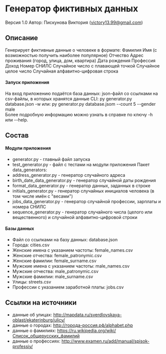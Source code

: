 ﻿# Генератор фиктивных данных

Версия 1.0
Автор: Пискунова Виктория (victory13.99@gmail.com)

## Описание
Генерирует фиктивные данные о человеке в формате: 
Фамилия Имя (с возможностью получить наиболее популярное) Отчество Адрес проживания (город, улица, дом, квартира) Дата рождения Профессия Доход Номер СНИЛС Случайное число с плавающей точкой Случайное целое число Случайная алфавитно-цифровая строка

#### Запуск приложения
На вход приложению подаётся база данных: json-файл со ссылками на csv-файлы, в которых хранятся данные
CLI: py generator.py database.json -w
или: py generator.py database.jsom --count 5 --gender male  
Более подробную информацию можно узнать в справке по ключу -h или --help.

## Состав
#### Модули приложения
- generator.py - главный файл запуска
- test_generator.py - файл с тестами на модули приложения
Пакет data_generators:
 - address_generator.py - генератор случайного адреса
 - birth_date_data_generator.py - генератор случайной даты рождения
 - format_data_generator.py - генератор данных, заданных в строке
 - initials_generator.py - генератор случайных инициалов человека (в том числе имён с "весами")
 - jobs_data_generator.py - генератор случайной профессии, зарплаты и номера СНИЛС
 - sequence_generator.py - генератор случайного числа (целого или вещественного) и случайной алфавитно-цифровой строки
#### Базы данных
- Файл со ссылками на базу данных: database.json
 - Города: cities.csv
 - Женские имена с указанием частоты: female_names.csv
 - Женские отчества: female_patronymic.csv
 - Женские фамилии: female_surname.csv
 - Мужские имена с указанием частоты: male_names.csv
 - Мужские отчества: male_patronymic.csv
 - Мужские фамилии: male_surname.csv
 - Улицы: streets.csv
 - Профессии с указанием заработной платы: jobs.csv


## Ссылки на источники
 - данные об улицах: http://mapdata.ru/sverdlovskaya-oblast/ekaterinburg/ulicy/
 - данные о городах: http://города-россия.рф/alphabet.php
 - данные о фамилиях: https://ru.wikipedia.org/wiki/Список_общерусских_фамилий
 - данные о профессиях: http://www.examen.ru/add/manual/spisok-professiy/
